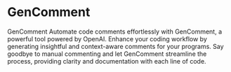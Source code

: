 # GenComment
GenComment  Automate code comments effortlessly with GenComment, a powerful tool powered by OpenAI. Enhance your coding workflow by generating insightful and context-aware comments for your programs. Say goodbye to manual commenting and let GenComment streamline the process, providing clarity and documentation with each line of code.
